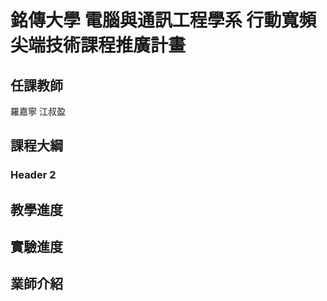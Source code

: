 # 銘傳大學 電腦與通訊工程學系 行動寬頻尖端技術課程推廣計畫




## 任課教師

羅嘉寧
江叔盈

## 課程大綱

### Header 2

## 教學進度

## 實驗進度

## 業師介紹


